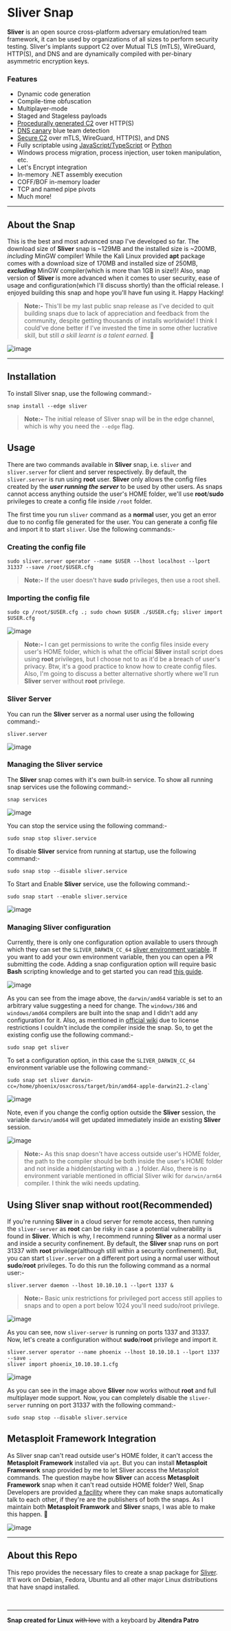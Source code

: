 # Sliver Snap

**Sliver** is an open source cross-platform adversary emulation/red team framework, it can be used by organizations of all sizes to perform security testing. Sliver's implants support C2 over Mutual TLS (mTLS), WireGuard, HTTP(S), and DNS and are dynamically compiled with per-binary asymmetric encryption keys.

### Features

* Dynamic code generation
* Compile-time obfuscation
* Multiplayer-mode
* Staged and Stageless payloads
* [Procedurally generated C2](https://github.com/BishopFox/sliver/wiki/HTTP(S)-C2#under-the-hood) over HTTP(S)
* [DNS canary](https://github.com/BishopFox/sliver/wiki/DNS-C2#dns-canaries) blue team detection
* [Secure C2](https://github.com/BishopFox/sliver/wiki/Transport-Encryption) over mTLS, WireGuard, HTTP(S), and DNS
* Fully scriptable using [JavaScript/TypeScript](https://github.com/moloch--/sliver-script) or [Python](https://github.com/moloch--/sliver-py)
* Windows process migration, process injection, user token manipulation, etc.
* Let's Encrypt integration
* In-memory .NET assembly execution
* COFF/BOF in-memory loader
* TCP and named pipe pivots
* Much more!

***

## About the Snap
This is the best and most advanced snap I've developed so far. The download size of **Sliver** snap is ~129MB and the installed size is ~200MB, *including* MinGW compiler! While the Kali Linux provided **apt** package comes with a download size of 170MB and installed size of 250MB, ***excluding*** MinGW compiler(which is more than 1GB in size!)! Also, snap version of **Sliver** is more advanced when it comes to user security, ease of usage and configuration(which I'll discuss shortly) than the official release. I enjoyed building this snap and hope you'll have fun using it. Happy Hacking!

> **Note:-** This'll be my last public snap release as I've decided to quit building snaps due to lack of appreciation and feedback from the community, despite getting thousands of installs worldwide! I think I could've done better if I've invested the time in some other lucrative skill, but still *a skill learnt is a talent earned.* 🙂


![image](https://user-images.githubusercontent.com/83544797/219951854-d2558612-e0c6-4423-a613-8801debb931d.png)

***

## Installation
To install Sliver snap, use the following command:-
```
snap install --edge sliver
```
> **Note:-** The initial release of Sliver snap will be in the edge channel, which is why you need the `--edge` flag.


## Usage
There are two commands available in **Sliver** snap, i.e. `sliver` and `sliver.server` for client and server respectively. By default, the `sliver.server` is run using **root** user. **Sliver** only allows the config files created by the ***user running the server*** to be used by other users. As snaps cannot access anything outside the user's HOME folder, we'll use **root**/**sudo** privileges to create a config file inside `/root` folder. 



The first time you run `sliver` command as a **normal** user, you get an error due to no config file generated for the user. You can generate a config file and import it to start `sliver`. Use the following commands:-

### Creating the config file
```
sudo sliver.server operator --name $USER --lhost localhost --lport 31337 --save /root/$USER.cfg
````

> **Note:-** If the user doesn't have **sudo** privileges, then use a root shell.

### Importing the config file
```
sudo cp /root/$USER.cfg .; sudo chown $USER ./$USER.cfg; sliver import $USER.cfg
```

![image](https://user-images.githubusercontent.com/83544797/219951929-f6c8011e-288f-4f8c-83ee-04d10585fdb0.png)

> **Note:-** I can get permissions to write the config files inside every user's HOME folder, which is what the official **Sliver** install script does using **root** privileges, but I choose not to as it'd be a breach of user's privacy. Btw, it's a good practice to know how to create config files. Also, I'm going to discuss a better alternative shortly where we'll run **Sliver** server without **root** privilege.

### Sliver Server
You can run the **Sliver** server as a normal user using the following command:-
```
sliver.server
```

![image](https://user-images.githubusercontent.com/83544797/219951957-b939a08e-bfbb-442c-8eea-4af0b0a978ce.png)

### Managing the Sliver service
The **Sliver** snap comes with it's own built-in service. To show all running snap services use the following command:-
```
snap services
```


![image](https://user-images.githubusercontent.com/83544797/219951992-da27e909-9d59-4c65-975b-ec4c8f0b5c76.png)

You can stop the service using the following command:-
```
sudo snap stop sliver.service
```
To disable **Sliver** service from running at startup, use the following command:-
```
sudo snap stop --disable sliver.service
```
To Start and Enable **Sliver** service, use the following command:-
```
sudo snap start --enable sliver.service
```


![image](https://user-images.githubusercontent.com/83544797/219952017-68aa901f-b388-4546-9fcc-8aac86d1278e.png)

### Managing Sliver configuration
Currently, there is only one configuration option available to users through which they can set the `SLIVER_DARWIN_CC_64` [sliver environment variable](https://github.com/BishopFox/sliver/wiki/Environment-Variables). If you want to add your own environment variable, then you can open a PR submitting the code. Adding a snap configuration option will require basic **Bash** scripting knowledge and to get started you can read [this guide](https://snapcraft.io/docs/adding-snap-configuration).



![image](https://user-images.githubusercontent.com/83544797/219952051-e724bca9-64cf-4162-84cb-79d22da51ee9.png)

As you can see from the image above, the `darwin/amd64` variable is set to an arbitrary value suggesting a need for change. The `windows/386` and  `windows/amd64` compilers are built into the snap and I didn't add any configuration for it. Also, as mentioned in [official wiki](https://github.com/BishopFox/sliver/wiki/Environment-Variables) due to license restrictions I couldn't include the compiler inside the snap. So, to get the existing config use the following command:-
```
sudo snap get sliver
```
To set a configuration option, in this case the `SLIVER_DARWIN_CC_64` environment variable use the following command:-
```
sudo snap set sliver darwin-cc=/home/phoenix/osxcross/target/bin/amd64-apple-darwin21.2-clang`
```



![image](https://user-images.githubusercontent.com/83544797/219952085-f842169d-87be-4f85-86ad-7c13001d1228.png)


Note, even if you change the config option outside the **Sliver** session, the variable `darwin/amd64` will get updated immediately inside an existing **Sliver** session.


![image](https://user-images.githubusercontent.com/83544797/219952109-130e6e20-7dc8-4aba-ad5a-788fae8385f9.png)

> **Note:-** As this snap doesn't have access outside user's HOME folder, the path to the compiler should be both inside the user's HOME folder and not inside a hidden(starting with a `.`) folder. Also, there is no environment variable mentioned in official Sliver wiki for  `darwin/arm64` compiler. I think the wiki needs updating.



## Using Sliver snap without root(Recommended)
If you're running **Sliver** in a cloud server for remote access, then running the `sliver-server` as **root** can be risky in case a potential vulnerability is found in **Sliver**. Which is why, I recommend running **Sliver** as a normal user and inside a security confinement. By default, the **Sliver** snap runs on port 31337 with **root** privilege(although still within a security confinement). But, you can start `sliver.server` on a different port using a normal user without **sudo**/**root** privileges. To do this run the following command as a normal user:-
```
sliver.server daemon --lhost 10.10.10.1 --lport 1337 &
```

> **Note:-** Basic unix restrictions for privileged port access still applies to snaps and to open a port below 1024 you'll need sudo/root privilege.

![image](https://user-images.githubusercontent.com/83544797/219952154-9323c3ce-7664-4692-b867-0a986f95d588.png)

As you can see, now `sliver-server` is running on ports 1337 and 31337. Now, let's create a configuration without **sudo**/**root** privilege and import it. 
```
sliver.server operator --name phoenix --lhost 10.10.10.1 --lport 1337 --save .
sliver import phoenix_10.10.10.1.cfg
```

![image](https://user-images.githubusercontent.com/83544797/219952185-012c2177-58f4-454f-a862-c737860b072d.png)

As you can see in the image above **Sliver** now works without **root** and full multiplayer mode support. Now, you can completely disable the `sliver-server` running on port 31337 with the following command:-
```
sudo snap stop --disable sliver.service
```
## Metasploit Framework Integration

As Sliver snap can't read outside user's HOME folder, it can't access the **Metasploit Framework** installed via `apt`. But you can install **Metasploit Framework** snap provided by me to let Sliver access the Metasploit commands. The question maybe how **Sliver** can access **Metasploit Framework** snap when it can't read outside HOME folder? Well, Snap Developers are provided [a facility](https://snapcraft.io/docs/content-interface#heading--dev-details) where they can make snaps automatically talk to each other, if they're are the publishers of both the snaps. As I maintain both **Metasploit Framwork** and **Sliver** snaps, I was able to make this happen. 🙂

![image](https://user-images.githubusercontent.com/83544797/219954892-4a4ca416-8d53-4b9c-a02a-9a78bea5b76d.png)


***
## About this Repo
This repo provides the necessary files to create a snap package for [Sliver](https://github.com/BishopFox/sliver). It'll work on Debian, Fedora, Ubuntu and all other major Linux distributions that have snapd installed.


&nbsp;
&nbsp;
&nbsp;
&nbsp;
***
**Snap created for Linux** ~~with love~~ with a keyboard by **Jitendra Patro**
